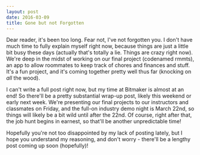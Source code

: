 ```yaml
---
layout: post
date: 2016-03-09
title: Gone but not Forgotten
---
```


Dear reader, it's been too long. Fear not, I've not forgotten you. I don't have much time to fully explain myself right now, because things are just a little bit busy these days (actually that's totally a lie. Things are crazy right now). We're deep in the midst of working on our final project (codenamed rmmts), an app to allow roommates to keep track of chores and finances and stuff. It's a fun project, and it's coming together pretty well thus far (knocking on *all* the wood).

I can't write a full post right now, but my time at Bitmaker is almost at an end! So there'll be a pretty substantial wrap-up post, likely this weekend or early next week. We're presenting our final projects to our instructors and classmates on Friday, and the full-on industry demo night is March 22nd, so things will likely be a bit wild until after the 22nd. Of course, right after that, the job hunt begins in earnest, so that'll be another unpredictable time!

Hopefully you're not too disappointed by my lack of posting lately, but I hope you understand my reasoning, and don't worry - there'll be a lengthy post coming up soon (hopefully)!
